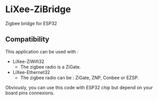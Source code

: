 # LiXee-ZiBridge
Zigbee bridge for ESP32

## Compatibility
This application can be used with :  
* LiXee-ZiWifi32  
    * The zigbee radio is a ZiGate.  
* LiXee-Ethernet32  
    * The zigbee radio can be : ZiGate, ZNP, Conbee or EZSP.
      
Obviously, you can use this code with ESP32 chip but depend on your board pins connexions.  
